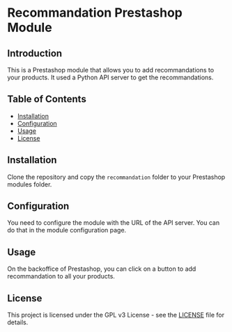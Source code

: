 # Recommandation Prestashop Module

## Introduction

This is a Prestashop module that allows you to add recommandations to your products. It used a Python API server to get the recommandations.

## Table of Contents

-   [Installation](#installation)
-   [Configuration](#configuration)
-   [Usage](#usage)
-   [License](#license)

## Installation

Clone the repository and copy the `recommandation` folder to your Prestashop modules folder.

## Configuration

You need to configure the module with the URL of the API server. You can do that in the module configuration page.

## Usage

On the backoffice of Prestashop, you can click on a button to add recommandation to all your products.

## License

This project is licensed under the GPL v3 License - see the [LICENSE](LICENSE) file for details.
